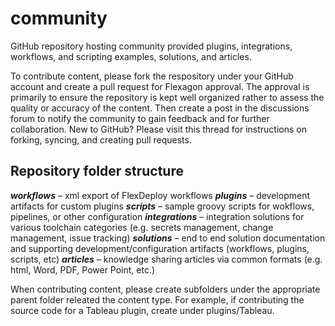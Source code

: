 # community

GitHub repository hosting community provided plugins, integrations, workflows, and scripting examples, solutions, and articles.

To contribute content, please fork the respository under your GitHub account and create a pull request for Flexagon approval. The approval is primarily to ensure the repository is kept well organized rather to assess the quality or accuracy of the content.  Then create a post in the discussions forum to notify the community to gain feedback and for further collaboration.  New to GitHub?  Please visit this thread for instructions on forking, syncing, and creating pull requests.

## Repository folder structure

***workflows*** – xml export of FlexDeploy workflows
***plugins*** – development artifacts for custom plugins
***scripts*** – sample groovy scripts for wokflows, pipelines, or other configuration
***integrations*** – integration solutions for various toolchain categories (e.g. secrets management, change management, issue tracking)
***solutions*** – end to end solution documentation and supporting development/configuration artifacts (workflows, plugins, scripts, etc)
***articles*** – knowledge sharing articles via common formats (e.g. html, Word, PDF, Power Point, etc.)

When contributing content, please create subfolders under the appropriate parent folder releated the content type.  For example, if contributing the source code for a Tableau plugin, create under plugins/Tableau.

